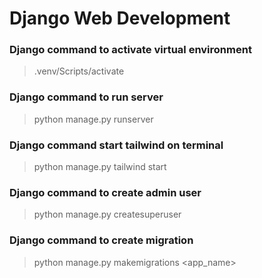 # Django Web Development

### Django command to activate virtual environment
> .venv/Scripts/activate

### Django command to run server
> python manage.py runserver

### Django command start tailwind on terminal
> python manage.py tailwind start  

### Django command to create admin user
> python manage.py createsuperuser

### Django command to create migration
> python manage.py makemigrations <app_name>

